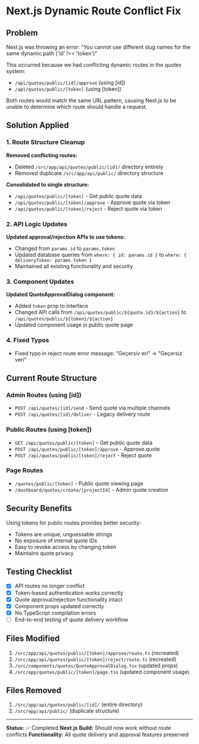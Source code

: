 # Next.js Dynamic Route Conflict Fix

## Problem
Next.js was throwing an error: "You cannot use different slug names for the same dynamic path ('id' !== 'token')"

This occurred because we had conflicting dynamic routes in the quotes system:
- `/api/quotes/public/[id]/approve` (using [id])  
- `/api/quotes/public/[token]` (using [token])

Both routes would match the same URL pattern, causing Next.js to be unable to determine which route should handle a request.

## Solution Applied

### 1. Route Structure Cleanup
**Removed conflicting routes:**
- Deleted `/src/app/api/quotes/public/[id]/` directory entirely
- Removed duplicate `/src/app/api/public/` directory structure

**Consolidated to single structure:**
- `/api/quotes/public/[token]` - Get public quote data
- `/api/quotes/public/[token]/approve` - Approve quote via token
- `/api/quotes/public/[token]/reject` - Reject quote via token

### 2. API Logic Updates
**Updated approval/rejection APIs to use tokens:**
- Changed from `params.id` to `params.token` 
- Updated database queries from `where: { id: params.id }` to `where: { deliveryToken: params.token }`
- Maintained all existing functionality and security

### 3. Component Updates
**Updated QuoteApprovalDialog component:**
- Added `token` prop to interface
- Changed API calls from `/api/quotes/public/${quote.id}/${action}` to `/api/quotes/public/${token}/${action}`
- Updated component usage in public quote page

### 4. Fixed Typos
- Fixed typo in reject route error message: "Geçersiv eri" → "Geçersiz veri"

## Current Route Structure

### Admin Routes (using [id])
- `POST /api/quotes/[id]/send` - Send quote via multiple channels
- `POST /api/quotes/[id]/deliver` - Legacy delivery route

### Public Routes (using [token])
- `GET /api/quotes/public/[token]` - Get public quote data
- `POST /api/quotes/public/[token]/approve` - Approve quote
- `POST /api/quotes/public/[token]/reject` - Reject quote

### Page Routes
- `/quotes/public/[token]` - Public quote viewing page
- `/dashboard/quotes/create/[projectId]` - Admin quote creation

## Security Benefits
Using tokens for public routes provides better security:
- Tokens are unique, unguessable strings
- No exposure of internal quote IDs  
- Easy to revoke access by changing token
- Maintains quote privacy

## Testing Checklist
- [x] API routes no longer conflict
- [x] Token-based authentication works correctly  
- [x] Quote approval/rejection functionality intact
- [x] Component props updated correctly
- [x] No TypeScript compilation errors
- [ ] End-to-end testing of quote delivery workflow

## Files Modified
1. `/src/app/api/quotes/public/[token]/approve/route.ts` (recreated)
2. `/src/app/api/quotes/public/[token]/reject/route.ts` (recreated)  
3. `/src/components/quotes/QuoteApprovalDialog.tsx` (updated props)
4. `/src/app/quotes/public/[token]/page.tsx` (updated component usage)

## Files Removed
1. `/src/app/api/quotes/public/[id]/` (entire directory)
2. `/src/app/api/public/` (duplicate structure)

---

**Status:** ✅ Completed
**Next.js Build:** Should now work without route conflicts
**Functionality:** All quote delivery and approval features preserved